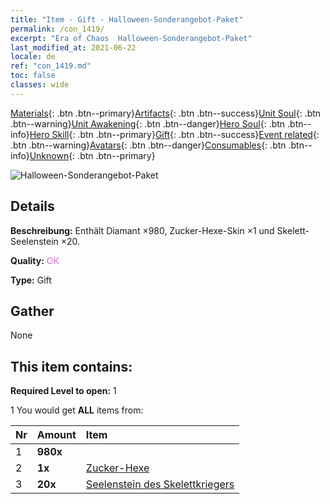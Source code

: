 ```yaml
---
title: "Item - Gift - Halloween-Sonderangebot-Paket"
permalink: /con_1419/
excerpt: "Era of Chaos  Halloween-Sonderangebot-Paket"
last_modified_at: 2021-06-22
locale: de
ref: "con_1419.md"
toc: false
classes: wide
---
```

 [Materials](/ItemsDE/){: .btn .btn--primary}[Artifacts](/ItemsDE/Artifacts/){: .btn .btn--success}[Unit Soul](/ItemsDE/UnitSoul/){: .btn .btn--warning}[Unit Awakening](/ItemsDE/UnitAwakening/){: .btn .btn--danger}[Hero Soul](/ItemsDE/HeroSoul/){: .btn .btn--info}[Hero Skill](/ItemsDE/HeroSkill/){: .btn .btn--primary}[Gift](/ItemsDE/Gift/){: .btn .btn--success}[Event related](/ItemsDE/Events/){: .btn .btn--warning}[Avatars](/ItemsDE/Avatars/){: .btn .btn--danger}[Consumables](/ItemsDE/Consumables/){: .btn .btn--info}[Unknown](/ItemsDE/Unknown/){: .btn .btn--primary}

 ![Halloween-Sonderangebot-Paket](/images/t/i_907033.png)

## Details
 **Beschreibung:** Enthält Diamant ×980, Zucker-Hexe-Skin ×1 und Skelett-Seelenstein ×20.

 **Quality:** <span style="color: #DA70D6">OK</span>

 **Type:** Gift

## Gather

  None

## This item contains:

 **Required Level to open:** 1

 1 You would get **ALL** items  from:

  | Nr | Amount |     Item    |
  |:---|:-------|:------------|
  | 1 |  **980x** | <i class="fas fa-gem"/> |  | 
  | 2 |  **1x** | [Zucker-Hexe](/ItemsDE/con_1053/) |  | 
  | 3 |  **20x** | [Seelenstein des Skelettkriegers](/ItemsDE/unt_297/) |  | 

